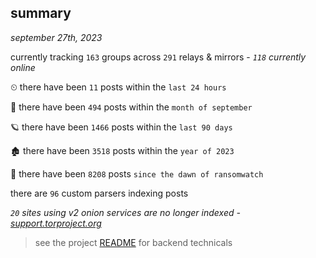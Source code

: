 
## summary
_september 27th, 2023_

currently tracking `163` groups across `291` relays & mirrors - _`118` currently online_

⏲ there have been `11` posts within the `last 24 hours`

🦈 there have been `494` posts within the `month of september`

🪐 there have been `1466` posts within the `last 90 days`

🏚 there have been `3518` posts within the `year of 2023`

🦕 there have been `8208` posts `since the dawn of ransomwatch`

there are `96` custom parsers indexing posts

_`20` sites using v2 onion services are no longer indexed - [support.torproject.org](https://support.torproject.org/onionservices/v2-deprecation/)_

> see the project [README](https://github.com/joshhighet/ransomwatch#ransomwatch--) for backend technicals

